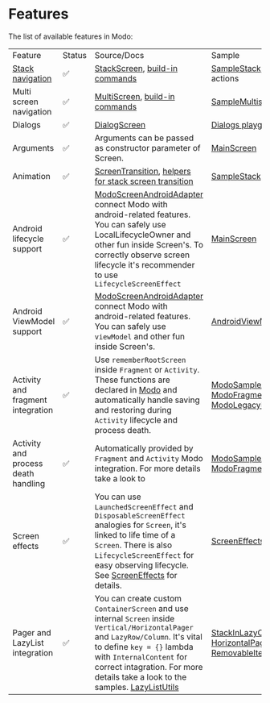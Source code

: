 # Features

The list of available features in Modo:

<include from="snippets.topic" element-id="under_develop_note"/>

<table>
<tr><td>Feature</td><td>Status</td><td>Source/Docs</td><td>Sample</td></tr>
<tr><td><a href="StackScreen.md">Stack navigation</a></td><td>✅</td><td><a href="%github_code_url%modo-compose/src/main/java/com/github/terrakok/modo/stack/StackScreen.kt">StackScreen</a>, <a href="%github_code_url%modo-compose/src/main/java/com/github/terrakok/modo/stack/StackActions.kt">build-in commands</a></td><td><a href="%github_code_url%sample/src/main/java/com/github/terrakok/modo/sample/screens/containers/SampleStack.kt">SampleStack</a>, <a href="%github_code_url%sample/src/main/java/com/github/terrakok/modo/sample/screens/stack/StackActionsScreen.kt">sample</a> of navigation actions</td></tr>
<tr><td>Multi screen navigation</td><td>✅</td><td><a href="%github_code_url%modo-compose/src/main/java/com/github/terrakok/modo/multiscreen/MultiScreen.kt">MultiScreen</a>, <a href="%github_code_url%modo-compose/src/main/java/com/github/terrakok/modo/multiscreen/MultiScreenActions.kt">build-in commands</a></td><td><a href="%github_code_url%sample/src/main/java/com/github/terrakok/modo/sample/screens/containers/SampleMultiScreen.kt">SampleMultiscreen</a></td></tr>
<tr><td>Dialogs</td><td>✅</td><td><a href="%github_code_url%modo-compose/src/main/java/com/github/terrakok/modo/DialogScreen.kt">DialogScreen</a></td><td><a href="%github_code_url%sample/src/main/java/com/github/terrakok/modo/sample/screens/dialogs/DialogsPlayground.kt">Dialogs playground</a></td></tr>
<tr><td>Arguments</td><td>✅</td><td>Arguments can be passed as constructor parameter of Screen.</td><td><a href="%github_code_url%sample/src/main/java/com/github/terrakok/modo/sample/screens/MainScreen.kt">MainScreen</a></td></tr>
<tr><td>Animation</td><td>✅</td><td><a href="%github_code_url%modo-compose/src/main/java/com/github/terrakok/modo/animation/ScreenTransitions.kt">ScreenTransition</a>, <a href="%github_code_url%modo-compose/src/main/java/com/github/terrakok/modo/animation/StackTransitionType.kt">helpers for stack screen transition</a></td><td><a href="%github_code_url%sample/src/main/java/com/github/terrakok/modo/sample/screens/containers/SampleStack.kt">SampleStack</a></td></tr>
<tr><td>Android lifecycle support</td><td>✅</td><td><a href="%github_code_url%modo-compose/src/main/java/com/github/terrakok/modo/android/ModoScreenAndroidAdapter.kt">ModoScreenAndroidAdapter</a> connect Modo with android-related features. You can safely use LocalLifecycleOwner and other fun inside Screen's. To correctly observe screen lifecycle it's recommender to use <code>LifecycleScreenEffect</code></td><td><a href="%github_code_url%sample/src/main/java/com/github/terrakok/modo/sample/screens/MainScreen.kt">MainScreen</a></td></tr>
<tr><td>Android ViewModel support</td><td>✅</td><td><a href="%github_code_url%modo-compose/src/main/java/com/github/terrakok/modo/android/ModoScreenAndroidAdapter.kt">ModoScreenAndroidAdapter</a> connect Modo with android-related features. You can safely use <code>viewModel</code> and other fun inside Screen's.</td><td><a href="%github_code_url%sample/src/main/java/com/github/terrakok/modo/sample/screens/viewmodel/AndroidViewModelSampleScreen.kt">AndroidViewModelSampleScreen.kt</a></td></tr>
<tr><td>Activity and fragment integration</td><td>✅</td><td>Use <code>rememberRootScreen</code> inside <code>Fragment</code> or <code>Activity</code>. These functions are declared in <a href="%github_code_url%modo-compose/src/main/java/com/github/terrakok/modo/Modo.kt">Modo</a> and automatically handle saving and restoring during <code>Activity</code> lifecycle and process death.</td><td><a href="%github_code_url%sample/src/main/java/com/github/terrakok/modo/sample/ModoSampleActivity.kt">ModoSampleActivity</a>, <a href="%github_code_url%sample/src/main/java/com/github/terrakok/modo/sample/fragment/ModoFragment.kt">ModoFragment.kt</a>, <a href="%github_code_url%sample/src/main/java/com/github/terrakok/modo/sample/ModoLegacyIntegrationActivity.kt">ModoLegacyIntegrationActivity.kt</a></td></tr>
<tr><td>Activity and process death handling</td><td>✅</td><td>Automatically provided by <code>Fragment</code> and <code>Activity</code> Modo integration. For more details take a look to</td><td><a href="%github_code_url%sample/src/main/java/com/github/terrakok/modo/sample/ModoSampleActivity.kt">ModoSampleActivity</a>, <a href="%github_code_url%sample/src/main/java/com/github/terrakok/modo/sample/fragment/ModoFragment.kt">ModoFragment.kt</a></td></tr>
<tr><td>Screen effects</td><td>✅</td><td>You can use <code>LaunchedScreenEffect</code> and <code>DisposableScreenEffect</code> analogies for <code>Screen</code>, it's linked to life time of a <code>Screen</code>. There is also <code>LifecycleScreenEffect</code> for easy observing lifecycle. See <a href="%github_code_url%modo-compose/src/main/java/com/github/terrakok/modo/lifecycle/ScreenEffects.kt">ScreenEffects</a> for details.</td><td><a href="%github_code_url%sample/src/main/java/com/github/terrakok/modo/sample/screens/ScreenEffectsSampleScreen.kt">ScreenEffectsSampleScreen.kt</a></td></tr>
<tr><td>Pager and LazyList integration</td><td>✅</td><td>You can create custom <code>ContainerScreen</code> and use internal <code>Screen</code> inside <code>Vertical/HorizontalPager</code> and <code>LazyRow/Column</code>. It's vital to define <code>key = {}</code> lambda with <code>InternalContent</code> for correct intagration. For more details take a look to the samples. <a href="%github_code_url%modo-compose%2Fsrc%2Fmain%2Fjava%2Fcom%2Fgithub%2Fterrakok%2Fmodo%2Flazylist%2FLazyListUtils.kt">LazyListUtils</a></td><td><a href="%github_code_url%sample/src/main/java/com/github/terrakok/modo/sample/screens/containers/StackInLazyColumnScreen.kt">StackInLazyColumnScreen.kt</a>, <a href="%github_code_url%sample/src/main/java/com/github/terrakok/modo/sample/screens/containers/HorizontalPagerScreen.kt">HorizontalPagerScreen.kt</a>, <a href="%github_code_url%sample/src/main/java/com/github/terrakok/modo/sample/screens/containers/custom/RemovableItemContainerScreen.kt">RemovableItemContainerScreen.kt</a></td></tr>
</table>